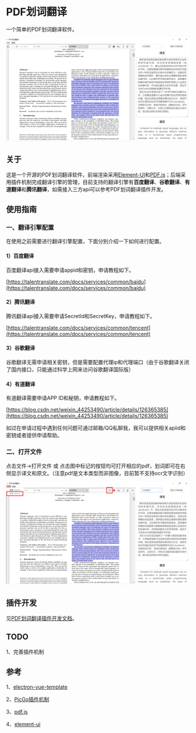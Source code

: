 # PDF划词翻译

一个简单的PDF划词翻译软件。

![image-20230123142242157](README.assets\image-20230123142242157.png)

## 关于

这是一个开源的PDF划词翻译软件，前端渲染采用[Element-UI](https://element-plus.gitee.io/zh-CN/)和[PDF.js](https://mozilla.github.io/pdf.js/)；后端采用插件机制完成翻译引擎的管理，目前支持的翻译引擎有**百度翻译**、**谷歌翻译**、**有道翻译**和**腾讯翻译**，如需接入三方api可以参考PDF划词翻译插件开发。

## 使用指南

### 一、翻译引擎配置

在使用之前需要进行翻译引擎配置，下面分别介绍一下如何进行配置。

#### 1）百度翻译

百度翻译api接入需要申请appid和密钥，申请教程如下。

[https://talentranslate.com/docs/services/common/baidu](https://talentranslate.com/docs/services/common/baidu)

#### 2）腾讯翻译

腾讯翻译api接入需要申请SecretId和SecretKey，申请教程如下。

[https://talentranslate.com/docs/services/common/tencent](https://talentranslate.com/docs/services/common/tencent)

#### 3）谷歌翻译

谷歌翻译无需申请相关密钥，但是需要配置代理ip和代理端口（由于谷歌翻译关闭了国内接口，只能通过科学上网来访问谷歌翻译国际版）

#### 4）有道翻译

有道翻译需要申请APP ID和秘钥，申请教程如下。

[https://blog.csdn.net/weixin_44253490/article/details/126365385](https://blog.csdn.net/weixin_44253490/article/details/126365385)

如过在申请过程中遇到任何问题可通过邮箱/QQ私聊我，我可以提供相关apiid和密钥或者提供申请帮助。

### 二、打开文件

点击文件->打开文件 或 点击图中标记的按钮均可打开相应的pdf，划词即可在右侧显示译文和原文。（注意pdf是文本类型而非图像，目前暂不支持ocr文字识别）

![image-20230123143922255](README.assets\image-20230123143922255.png)

## 插件开发

见[PDF划词翻译插件开发文档](https://github.com/WCX1024979076/simple_pdf_translator_plugins)。

## TODO

1、完善插件机制

## 参考

1、[electron-vue-template](https://github.com/Deluze/electron-vue-template)

2、[PicGo插件机制](https://picgo.github.io/PicGo-Core-Doc/zh/dev-guide/cli.html)

3、[pdf.js](https://mozilla.github.io/pdf.js/)

4、[element-ui](https://element-plus.gitee.io/zh-CN/)

